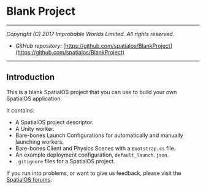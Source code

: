 # Blank Project
---

*Copyright (C) 2017 Improbable Worlds Limited. All rights reserved.*

- *GitHub repository*: [https://github.com/spatialos/BlankProject](https://github.com/spatialos/BlankProject)

---

## Introduction

This is a blank SpatialOS project that you can use to build your own SpatialOS application.

It contains:

* A SpatialOS project descriptor.
* A Unity worker.
* Bare-bones Launch Configurations for automatically and manually launching workers.
* Bare-bones Client and Physics Scenes with a `Bootstrap.cs` file.
* An example deployment configuration, `default_launch.json`.
* `.gitignore` files for a SpatialOS project.

If you run into problems, or want to give us feedback, please visit the [SpatialOS forums](https://forums.improbable.io/).
